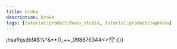```yaml
---
title: broke
description: broke
tags: [tutorial:product/hana_studio, tutorial:product/sapHana]
---
```


jhsafhjsdb!#$%^&**()_++_098876344<>?|":{}}
<script>alert('Hi')<\script>
